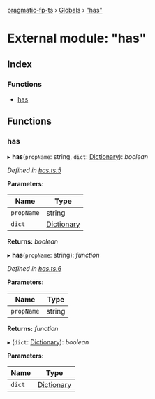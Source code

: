 [pragmatic-fp-ts](../README.md) › [Globals](../globals.md) › ["has"](_has_.md)

# External module: "has"

## Index

### Functions

* [has](_has_.md#has)

## Functions

###  has

▸ **has**(`propName`: string, `dict`: [Dictionary](_types_.md#dictionary)): *boolean*

*Defined in [has.ts:5](https://github.com/hermann-p/pragmatic-fp-ts/blob/16cc592/src/has.ts#L5)*

**Parameters:**

Name | Type |
------ | ------ |
`propName` | string |
`dict` | [Dictionary](_types_.md#dictionary) |

**Returns:** *boolean*

▸ **has**(`propName`: string): *function*

*Defined in [has.ts:6](https://github.com/hermann-p/pragmatic-fp-ts/blob/16cc592/src/has.ts#L6)*

**Parameters:**

Name | Type |
------ | ------ |
`propName` | string |

**Returns:** *function*

▸ (`dict`: [Dictionary](_types_.md#dictionary)): *boolean*

**Parameters:**

Name | Type |
------ | ------ |
`dict` | [Dictionary](_types_.md#dictionary) |
